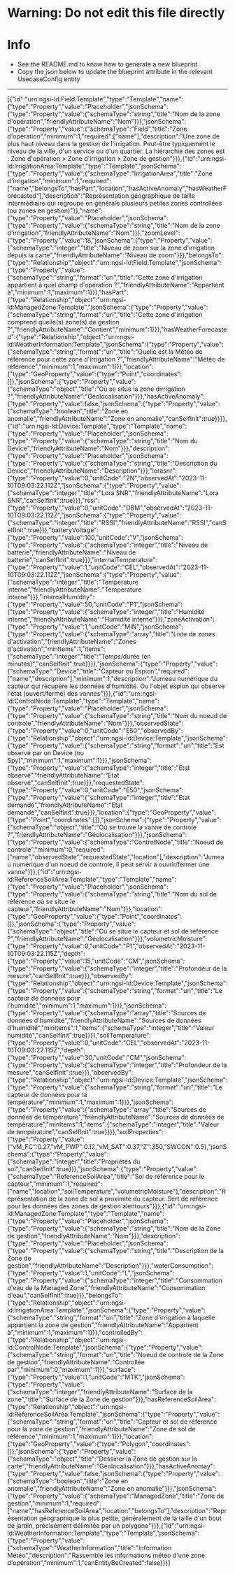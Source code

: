 
# Warning: **Do not edit this file directly**

# Info
- See the README.md to know how to generate a new blueprint
- Copy the json below to update the blueprint attribute in the relevant UsecaseConfig entity
---

[{"id":"urn:ngsi-ld:Field:Template","type":"Template","name":{"type":"Property","value":"Placeholder","jsonSchema":{"type":"Property","value":{"schemaType":"string","title":"Nom de la zone d'opération","friendlyAttributeName":"Nom"}}},"jsonSchema":{"type":"Property","value":{"schemaType":"Field","title":"Zone d'opération","minimum":1,"required":["name"],"description":"Une zone de plus haut niveau dans la gestion de l'irrigation. Peut-être typiquement le niveau de la ville, d'un service ou d'un quartier. La hiérarchie des zones est : Zone d'opération > Zone d'irrigation > Zone de gestion"}}},{"id":"urn:ngsi-ld:IrrigationArea:Template","type":"Template","jsonSchema":{"type":"Property","value":{"schemaType":"IrrigationArea","title":"Zone d'irrigation","minimum":1,"required":["name","belongsTo","hasPart","location","hasActiveAnomaly","hasWeatherForecasted"],"description":"Représentation géographique de taille intermédiaire qui regroupe en générale plusieurs petites zones controllées (ou zones en gestion)"}},"name":{"type":"Property","value":"Placeholder","jsonSchema":{"type":"Property","value":{"schemaType":"string","title":"Nom de la zone d'irrigation","friendlyAttributeName":"Nom"}}},"zoomLevel":{"type":"Property","value":18,"jsonSchema":{"type":"Property","value":{"schemaType":"integer","title":"Niveau de zoom sur la zone d'irrigation depuis la carte","friendlyAttributeName":"Niveau de zoom"}}},"belongsTo":{"type":"Relationship","object":"urn:ngsi-ld:Field:Template","jsonSchema":{"type":"Property","value":{"schemaType":"string","format":"uri","title":"Cette zone d'irrigation appartient à quel champ d'opération ?","friendlyAttributeName":"Appartient à","minimum":1,"maximum":1}}},"hasPart":{"type":"Relationship","object":"urn:ngsi-ld:ManagedZone:Template","jsonSchema":{"type":"Property","value":{"schemaType":"string","format":"uri","title":"Cette zone d'irrigation comprend quelle(s) zone(s) de gestion ?","friendlyAttributeName":"Contient","minimum":1}}},"hasWeatherForecasted":{"type":"Relationship","object":"urn:ngsi-ld:WeatherInformation:Template","jsonSchema":{"type":"Property","value":{"schemaType":"string","format":"uri","title":"Quelle est la Météo de référence pour cette zone d'irrigation ?","friendlyAttributeName":"Météo de référence","minimum":1,"maximum":1}}},"location":{"type":"GeoProperty","value":{"type":"Point","coordinates":[]},"jsonSchema":{"type":"Property","value":{"schemaType":"object","title":"Où se situe la zone dirrigation ?","friendlyAttributeName":"Géolocalisation"}}},"hasActiveAnomaly":{"type":"Property","value":false,"jsonSchema":{"type":"Property","value":{"schemaType":"boolean","title":"Zone en anomalie","friendlyAttributeName":"Zone en anomalie","canSelfInit":true}}}},{"id":"urn:ngsi-ld:Device:Template","type":"Template","name":{"type":"Property","value":"Placeholder","jsonSchema":{"type":"Property","value":{"schemaType":"string","title":"Nom du Device","friendlyAttributeName":"Nom"}}},"description":{"type":"Property","value":"Placeholder","jsonSchema":{"type":"Property","value":{"schemaType":"string","title":"Description du Device","friendlyAttributeName":"Description"}}},"lorasnr":{"type":"Property","value":0,"unitCode":"2N","observedAt":"2023-11-10T09:03:22.112Z","jsonSchema":{"type":"Property","value":{"schemaType":"integer","title":"Lora SNR","friendlyAttributeName":"Lora SNR","canSelfInit":true}}},"rssi":{"type":"Property","value":0,"unitCode":"DBM","observedAt":"2023-11-10T09:03:22.112Z","jsonSchema":{"type":"Property","value":{"schemaType":"integer","title":"RSSI","friendlyAttributeName":"RSSI","canSelfInit":true}}},"batteryVoltage":{"type":"Property","value":100,"unitCode":"V","jsonSchema":{"type":"Property","value":{"schemaType":"integer","title":"Niveau de batterie","friendlyAttributeName":"Niveau de batterie","canSelfInit":true}}},"internalTemperature":{"type":"Property","value":1,"unitCode":"CEL","observedAt":"2023-11-10T09:03:22.112Z","jsonSchema":{"type":"Property","value":{"schemaType":"integer","title":"Temperature interne","friendlyAttributeName":"Temperature interne"}}},"internalHumidity":{"type":"Property","value":50,"unitCode":"P1","jsonSchema":{"type":"Property","value":{"schemaType":"integer","title":"Humidité interne","friendlyAttributeName":"Humidité interne"}}},"zoneActivation":{"type":"Property","value":1,"unitCode":"MIN","jsonSchema":{"type":"Property","value":{"schemaType":"array","title":"Liste de zones d'activation","friendlyAttributeName":"Zones d'activation","minItems":1,"items":{"schemaType":"integer","title":"Temps/durée (en minutes)","canSelfInit":true}}}},"jsonSchema":{"type":"Property","value":{"schemaType":"Device","title":"Capteur ou Espion","required":["name","description"],"minimum":1,"description":"Jumeau numérique du capteur qui récupère les données d'humidité. Ou l'objet espion qui observe l'état (ouvert/fermé) des vannes"}}},{"id":"urn:ngsi-ld:ControlNode:Template","type":"Template","name":{"type":"Property","value":"Placeholder","jsonSchema":{"type":"Property","value":{"schemaType":"string","title":"Nom du noeud de controle","friendlyAttributeName":"Nom"}}},"observedState":{"type":"Property","value":0,"unitCode":"E50","observedBy":{"type":"Relationship","object":"urn:ngsi-ld:Device:Template","jsonSchema":{"type":"Property","value":{"schemaType":"string","format":"uri","title":"Est observé par un Device (ou Spy)","minimum":1,"maximum":1}}},"jsonSchema":{"type":"Property","value":{"schemaType":"integer","title":"Etat observé","friendlyAttributeName":"Etat observé","canSelfInit":true}}},"requestedState":{"type":"Property","value":0,"unitCode":"E50","jsonSchema":{"type":"Property","value":{"schemaType":"integer","title":"Etat demandé","friendlyAttributeName":"Etat demandé","canSelfInit":true}}},"location":{"type":"GeoProperty","value":{"type":"Point","coordinates":[]},"jsonSchema":{"type":"Property","value":{"schemaType":"object","title":"Où se trouve la vanne de controle ?","friendlyAttributeName":"Géolocalisation"}}},"jsonSchema":{"type":"Property","value":{"schemaType":"ControlNode","title":"Noeud de controle","minimum":0,"required":["name","observedState","requestedState","location"],"description":"Jumeau numérique d'un noeud de controle, il peut servir à ouvrir/fermer une vanne"}}},{"id":"urn:ngsi-ld:ReferenceSoilArea:Template","type":"Template","name":{"type":"Property","value":"Placeholder","jsonSchema":{"type":"Property","value":{"schemaType":"string","title":"Nom du sol de référence où se situe le capteur","friendlyAttributeName":"Nom"}}},"location":{"type":"GeoProperty","value":{"type":"Point","coordinates":[]},"jsonSchema":{"type":"Property","value":{"schemaType":"object","title":"Où se situe le capteur et sol de référence ?","friendlyAttributeName":"Géolocalisation"}}},"volumetricMoisture":{"type":"Property","value":0,"unitCode":"P1","observedAt":"2023-11-10T09:03:22.115Z","depth":{"type":"Property","value":15,"unitCode":"CM","jsonSchema":{"type":"Property","value":{"schemaType":"integer","title":"Profondeur de la mesure","canSelfInit":true}}},"observedBy":{"type":"Relationship","object":"urn:ngsi-ld:Device:Template","jsonSchema":{"type":"Property","value":{"schemaType":"string","format":"uri","title":"Le capteur de données pour l'humidité","minimum":1,"maximum":1}}},"jsonSchema":{"type":"Property","value":{"schemaType":"array","title":"Sources de données d'humidité","friendlyAttributeName":"Sources de données d'humidité","minItems":1,"items":{"schemaType":"integer","title":"Valeur humidité","canSelfInit":true}}}},"soilTemperature":{"type":"Property","value":0,"unitCode":"CEL","observedAt":"2023-11-10T09:03:22.115Z","depth":{"type":"Property","value":30,"unitCode":"CM","jsonSchema":{"type":"Property","value":{"schemaType":"integer","title":"Profondeur de la mesure","canSelfInit":true}}},"observedBy":{"type":"Relationship","object":"urn:ngsi-ld:Device:Template","jsonSchema":{"type":"Property","value":{"schemaType":"string","format":"uri","title":"Le capteur de données pour la température","minimum":1,"maximum":1}}},"jsonSchema":{"type":"Property","value":{"schemaType":"array","title":"Sources de données de température","friendlyAttributeName":"Sources de données de température","minItems":1,"items":{"schemaType":"integer","title":"Valeur de température","canSelfInit":true}}}},"soilProperties":{"type":"Property","value":{"vM_FC":0.27,"vM_PWP":0.12,"vM_SAT":0.37,"Z":350,"SWCON":0.5},"jsonSchema":{"type":"Property","value":{"schemaType":"integer","title":"Propriétés du sol","canSelfInit":true}}},"jsonSchema":{"type":"Property","value":{"schemaType":"ReferenceSoilArea","title":"Sol de référence pour le capteur","minimum":1,"required":["name","location","soilTemperature","volumetricMoisture"],"description":"Représentation de la zone de sol à proximité du capteur. Sert de référence pour les données des zones de gestion alentours"}}},{"id":"urn:ngsi-ld:ManagedZone:Template","type":"Template","name":{"type":"Property","value":"Placeholder","jsonSchema":{"type":"Property","value":{"schemaType":"string","title":"Nom de la Zone de gestion","friendlyAttributeName":"Nom"}}},"description":{"type":"Property","value":"Placeholder","jsonSchema":{"type":"Property","value":{"schemaType":"string","title":"Description de la Zone de gestion","friendlyAttributeName":"Description"}}},"waterConsumption":{"type":"Property","value":1,"unitCode":"L","jsonSchema":{"type":"Property","value":{"schemaType":"integer","title":"Consommation d'eau de la Managed Zone","friendlyAttributeName":"Consommation d'eau","canSelfInit":true}}},"belongsTo":{"type":"Relationship","object":"urn:ngsi-ld:IrrigationArea:Template","jsonSchema":{"type":"Property","value":{"schemaType":"string","format":"uri","title":"Zone d'irrigation à laquelle appartient la zone de gestion","friendlyAttributeName":"Appartient à","minimum":1,"maximum":1}}},"controlledBy":{"type":"Relationship","object":"urn:ngsi-ld:ControlNode:Template","jsonSchema":{"type":"Property","value":{"schemaType":"string","format":"uri","title":"Noeud de controle de la Zone de gestion","friendlyAttributeName":"Controllée par","minimum":0,"maximum":1}}},"surface":{"type":"Property","value":1,"unitCode":"MTK","jsonSchema":{"type":"Property","value":{"schemaType":"integer","friendlyAttributeName":"Surface de la zone","title":"Surface de la Zone de gestion"}}},"hasReferenceSoilArea":{"type":"Relationship","object":"urn:ngsi-ld:ReferenceSoilArea:Template","jsonSchema":{"type":"Property","value":{"schemaType":"string","format":"uri","title":"Capteur et sol de référence pour la zone de gestion","friendlyAttributeName":"Zone de sol de référence","minimum":1,"maximum":1}}},"location":{"type":"GeoProperty","value":{"type":"Polygon","coordinates":[]},"jsonSchema":{"type":"Property","value":{"schemaType":"object","title":"Dessiner la Zone de gestion sur la carte","friendlyAttributeName":"Géolocalisation"}}},"hasActiveAnomay":{"type":"Property","value":false,"jsonSchema":{"type":"Property","value":{"schemaType":"boolean","title":"Zone en anomalie","friendlyAttributeName":"Zone en anomalie"}}},"jsonSchema":{"type":"Property","value":{"schemaType":"ManagedZone","title":"Zone de gestion","minimum":1,"required":["name","hasReferenceSoilArea","location","belongsTo"],"description":"Représentation géographique la plus petite, généralement de la taille d'un bout de jardin, précisément délimitée par un polygone"}}},{"id":"urn:ngsi-ld:WeatherInformation:Template","type":"Template","jsonSchema":{"type":"Property","value":{"schemaType":"WeatherInformation","title":"Information Météo","description":"Rassemble les informations météo d'une zone d'opération","minimum":1,"canEntityBeCreated":false}}}]
